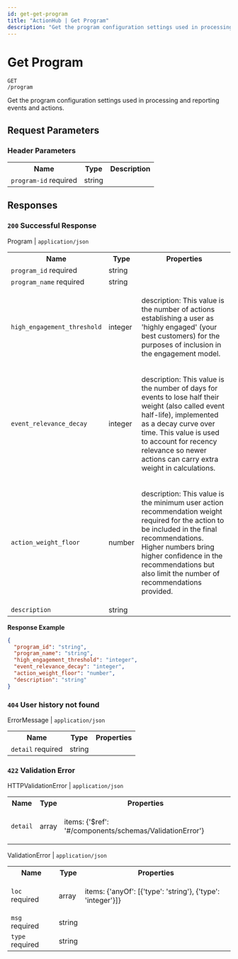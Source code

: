 ```yaml
---
id: get-get-program
title: "ActionHub | Get Program"
description: "Get the program configuration settings used in processing and reporting events and actions."
---
```

# Get Program
<code class='method-name'><span class='get'>GET</span> /program</code>

Get the program configuration settings used in processing and reporting events and actions.

## Request Parameters 

### Header Parameters  
<table class='openapi-table'><tr><th>Name</th><th>Type</th><th>Description</th></tr><tr><td><code>program-id</code> <span class='required'>required</span></td><td>string</td><td>



</td></tr></table>

## Responses  

### `200` Successful Response

Program | `application/json`  
<table class='openapi-table'><tr><th>Name</th><th>Type</th><th>Properties</th></tr><tr><td><code>program_id</code> <span class='required'>required</span></td><td>string</td><td>


</td></tr><tr><td><code>program_name</code> <span class='required'>required</span></td><td>string</td><td>


</td></tr><tr><td><code>high_engagement_threshold</code></td><td>integer</td><td>

description: This value is the number of actions establishing a user as 'highly engaged' (your best customers) for the purposes of inclusion in the engagement model.<br/>
</td></tr><tr><td><code>event_relevance_decay</code></td><td>integer</td><td>

description: This value is the number of days for events to lose half their weight (also called event half-life), implemented as a decay curve over time. This value is used to account for recency relevance so newer actions can carry extra weight in calculations.
            <br/>
</td></tr><tr><td><code>action_weight_floor</code></td><td>number</td><td>

description: This value is the minimum user action recommendation weight required for the action to be included in the final recommendations. Higher numbers bring higher confidence in the recommendations but also limit the number of recommendations provided.<br/>
</td></tr><tr><td><code>description</code></td><td>string</td><td>


</td></tr></table>


**Response Example**  

```json
{
  "program_id": "string",
  "program_name": "string",
  "high_engagement_threshold": "integer",
  "event_relevance_decay": "integer",
  "action_weight_floor": "number",
  "description": "string"
}
```

### `404` User history not found

ErrorMessage | `application/json`  
<table class='openapi-table'><tr><th>Name</th><th>Type</th><th>Properties</th></tr><tr><td><code>detail</code> <span class='required'>required</span></td><td>string</td><td>


</td></tr></table>


### `422` Validation Error

HTTPValidationError | `application/json`  
<table class='openapi-table'><tr><th>Name</th><th>Type</th><th>Properties</th></tr><tr><td><code>detail</code></td><td>array</td><td>

items: {'$ref': '#/components/schemas/ValidationError'}<br/>
</td></tr></table>

ValidationError | `application/json`  
<table class='openapi-table'><tr><th>Name</th><th>Type</th><th>Properties</th></tr><tr><td><code>loc</code> <span class='required'>required</span></td><td>array</td><td>

items: {'anyOf': [{'type': 'string'}, {'type': 'integer'}]}<br/>
</td></tr><tr><td><code>msg</code> <span class='required'>required</span></td><td>string</td><td>


</td></tr><tr><td><code>type</code> <span class='required'>required</span></td><td>string</td><td>


</td></tr></table>


